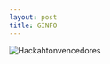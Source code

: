 ```yaml
---
layout: post
title: GINFO
---
```


<img class="img img-responsive" src="http://s3.amazonaws.com/somebodyio-production/projects/pictures/000/000/563/page/hackahtonvencedores.jpg?1463974664" alt="Hackahtonvencedores" />
